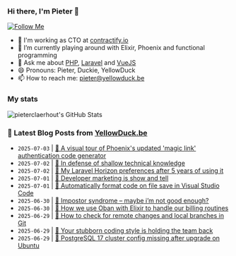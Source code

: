 ### Hi there, I'm Pieter 👋  
[![Follow Me](https://img.shields.io/github/followers/pieterclaerhout?label=Follow&style=social)](https://github.com/pieterclaerhout)

- 🏢 I'm working as CTO at [contractify.io](https://contractify.io)
- 🌱 I’m currently playing around with Elixir, Phoenix and functional programming
- 💬 Ask me about [PHP](https://php.net), [Laravel](http://laravel.com) and [VueJS](https://vuejs.org)
- 😄 Pronouns: Pieter, Duckie, YellowDuck
- 📫 How to reach me: pieter@yellowduck.be

### My stats

![pieterclaerhout's GitHub Stats](https://github-readme-stats.vercel.app/api?username=pieterclaerhout&show_icons=true&count_private=true&line_height=40)

### 📩 Latest Blog Posts from [YellowDuck.be](https://www.yellowduck.be/)
<!-- BLOG-POST-LIST:START -->
- `2025-07-03` | [🔗 A visual tour of Phoenix&#39;s updated &#39;magic link&#39; authentication code generator](https://www.yellowduck.be/posts/a-visual-tour-of-phoenixs-updated-magic-link-authentication-code-generator)  
- `2025-07-02` | [🔗 In defense of shallow technical knowledge](https://www.yellowduck.be/posts/in-defense-of-shallow-technical-knowledge)  
- `2025-07-02` | [🔗 My Laravel Horizon preferences after 5 years of using it](https://www.yellowduck.be/posts/my-laravel-horizon-preferences-after-5-years-of-using-it)  
- `2025-07-01` | [🔗 Developer marketing is show and tell](https://www.yellowduck.be/posts/developer-marketing-is-show-and-tell)  
- `2025-07-01` | [🔗 Automatically format code on file save in Visual Studio Code](https://www.yellowduck.be/posts/automatically-format-code-on-file-save-in-visual-studio-code)  
- `2025-06-30` | [🔗 Impostor syndrome – maybe i’m not good enough?](https://www.yellowduck.be/posts/impostor-syndrome-maybe-im-not-good-enough)  
- `2025-06-30` | [🔗 How we use Oban with Elixir to handle our billing routines](https://www.yellowduck.be/posts/how-we-use-oban-with-elixir-to-handle-our-billing-routines)  
- `2025-06-29` | [🐥 How to check for remote changes and local branches in Git](https://www.yellowduck.be/posts/how-to-check-for-remote-changes-and-local-branches-in-git)  
- `2025-06-29` | [🔗 Your stubborn coding style is holding the team back](https://www.yellowduck.be/posts/your-stubborn-coding-style-is-holding-the-team-back)  
- `2025-06-29` | [🔗 PostgreSQL 17 cluster config missing after upgrade on Ubuntu](https://www.yellowduck.be/posts/postgresql-17-cluster-config-missing-after-upgrade-on-ubuntu)  

<!-- BLOG-POST-LIST:END -->

